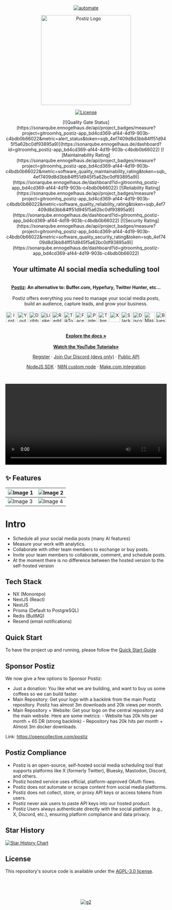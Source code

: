 <p align="center">
  <a href="https://github.com/growchief/growchief">
    <img alt="automate" src="https://github.com/user-attachments/assets/d760188d-8d56-4b05-a6c1-c57e67ef25cd" />
  </a>
</p>

<p align="center">
  <a href="https://postiz.com/" target="_blank">
  <picture>
    <source media="(prefers-color-scheme: dark)" srcset="https://github.com/user-attachments/assets/765e9d72-3ee7-4a56-9d59-a2c9befe2311">
    <img alt="Postiz Logo" src="https://github.com/user-attachments/assets/f0d30d70-dddb-4142-8876-e9aa6ed1cb99" width="280"/>
  </picture>
  </a>
</p>

<p align="center">
<a href="https://opensource.org/license/agpl-v3">
  <img src="https://img.shields.io/badge/License-AGPL%203.0-blue.svg" alt="License">
</a>
</p>

<p align="center">
[![Quality Gate Status](https://sonarqube.ennogelhaus.de/api/project_badges/measure?project=gitroomhq_postiz-app_bd4cd369-af44-4d19-903b-c4bdb0b66022&metric=alert_status&token=sqb_4ef7409d8d3bb84ff51d945f5a62bc0df93895a9)](https://sonarqube.ennogelhaus.de/dashboard?id=gitroomhq_postiz-app_bd4cd369-af44-4d19-903b-c4bdb0b66022) [![Maintainability Rating](https://sonarqube.ennogelhaus.de/api/project_badges/measure?project=gitroomhq_postiz-app_bd4cd369-af44-4d19-903b-c4bdb0b66022&metric=software_quality_maintainability_rating&token=sqb_4ef7409d8d3bb84ff51d945f5a62bc0df93895a9)](https://sonarqube.ennogelhaus.de/dashboard?id=gitroomhq_postiz-app_bd4cd369-af44-4d19-903b-c4bdb0b66022) [![Reliability Rating](https://sonarqube.ennogelhaus.de/api/project_badges/measure?project=gitroomhq_postiz-app_bd4cd369-af44-4d19-903b-c4bdb0b66022&metric=software_quality_reliability_rating&token=sqb_4ef7409d8d3bb84ff51d945f5a62bc0df93895a9)](https://sonarqube.ennogelhaus.de/dashboard?id=gitroomhq_postiz-app_bd4cd369-af44-4d19-903b-c4bdb0b66022) [![Security Rating](https://sonarqube.ennogelhaus.de/api/project_badges/measure?project=gitroomhq_postiz-app_bd4cd369-af44-4d19-903b-c4bdb0b66022&metric=software_quality_security_rating&token=sqb_4ef7409d8d3bb84ff51d945f5a62bc0df93895a9)](https://sonarqube.ennogelhaus.de/dashboard?id=gitroomhq_postiz-app_bd4cd369-af44-4d19-903b-c4bdb0b66022)
</p>

<div align="center">
  <strong>
  <h2>Your ultimate AI social media scheduling tool</h2><br />
  <a href="https://postiz.com">Postiz</a>: An alternative to: Buffer.com, Hypefury, Twitter Hunter, etc...<br /><br />
  </strong>
  Postiz offers everything you need to manage your social media posts,<br />build an audience, capture leads, and grow your business.
</div>

<div class="flex" align="center">
  <br />
  <img alt="Instagram" src="https://postiz.com/svgs/socials/Instagram.svg" width="32">
  <img alt="Youtube" src="https://postiz.com/svgs/socials/Youtube.svg" width="32">
  <img alt="Dribbble" src="https://postiz.com/svgs/socials/Dribbble.svg" width="32">
  <img alt="Linkedin" src="https://postiz.com/svgs/socials/Linkedin.svg" width="32">
  <img alt="Reddit" src="https://postiz.com/svgs/socials/Reddit.svg" width="32">
  <img alt="TikTok" src="https://postiz.com/svgs/socials/TikTok.svg" width="32">
  <img alt="Facebook" src="https://postiz.com/svgs/socials/Facebook.svg" width="32">
  <img alt="Pinterest" src="https://postiz.com/svgs/socials/Pinterest.svg" width="32">
  <img alt="Threads" src="https://postiz.com/svgs/socials/Threads.svg" width="32">
  <img alt="X" src="https://postiz.com/svgs/socials/X.svg" width="32">
  <img alt="Slack" src="https://postiz.com/svgs/socials/Slack.svg" width="32">
  <img alt="Discord" src="https://postiz.com/svgs/socials/Discord.svg" width="32">
  <img alt="Mastodon" src="https://postiz.com/svgs/socials/Mastodon.svg" width="32">
  <img alt="Bluesky" src="https://postiz.com/svgs/socials/Bluesky.svg" width="32">
</div>

<p align="center">
  <br />
  <a href="https://docs.postiz.com" rel="dofollow"><strong>Explore the docs »</strong></a>
  <br />

  <br />
  <a href="https://youtube.com/@postizofficial" rel="dofollow"><strong>Watch the YouTube Tutorials»</strong></a>
  <br />
</p>

<p align="center">
  <a href="https://platform.postiz.com">Register</a>
  ·
  <a href="https://discord.postiz.com">Join Our Discord (devs only)</a>
  ·
  <a href="https://docs.postiz.com/public-api">Public API</a><br />
</p>
<p align="center">
  <a href="https://www.npmjs.com/package/@postiz/node">NodeJS SDK</a>
  ·
  <a href="https://www.npmjs.com/package/n8n-nodes-postiz">N8N custom node</a>
  ·
  <a href="https://apps.make.com/postiz">Make.com integration</a>
</p>


<br />

<p align="center">
  <video src="https://github.com/user-attachments/assets/05436a01-19c8-4827-b57f-05a5e7637a67" width="100%" />
</p>

## ✨ Features

| ![Image 1](https://github.com/user-attachments/assets/a27ee220-beb7-4c7e-8c1b-2c44301f82ef) | ![Image 2](https://github.com/user-attachments/assets/eb5f5f15-ed90-47fc-811c-03ccba6fa8a2) |
| ------------------------------------------------------------------------------------------- | ------------------------------------------------------------------------------------------- |
| ![Image 3](https://github.com/user-attachments/assets/d51786ee-ddd8-4ef8-8138-5192e9cfe7c3) | ![Image 4](https://github.com/user-attachments/assets/91f83c89-22f6-43d6-b7aa-d2d3378289fb) |

# Intro

- Schedule all your social media posts (many AI features)
- Measure your work with analytics.
- Collaborate with other team members to exchange or buy posts.
- Invite your team members to collaborate, comment, and schedule posts.
- At the moment there is no difference between the hosted version to the self-hosted version

## Tech Stack

- NX (Monorepo)
- NextJS (React)
- NestJS
- Prisma (Default to PostgreSQL)
- Redis (BullMQ)
- Resend (email notifications)

## Quick Start

To have the project up and running, please follow the [Quick Start Guide](https://docs.postiz.com/quickstart)

## Sponsor Postiz

We now give a few options to Sponsor Postiz:
- Just a donation: You like what we are building, and want to buy us some coffees so we can build faster.
- Main Repository: Get your logo with a backlink from the main Postiz repository. Postiz has almost 3m downloads and 20k views per month.
- Main Repository + Website: Get your logo on the central repository and the main website. Here are some metrics: - Website has 20k hits per month + 65 DR (strong backlink) - Repository has 20k hits per month + Almost 3m docker downloads.

Link: https://opencollective.com/postiz

## Postiz Compliance

- Postiz is an open-source, self-hosted social media scheduling tool that supports platforms like X (formerly Twitter), Bluesky, Mastodon, Discord, and others.
- Postiz hosted service uses official, platform-approved OAuth flows.
- Postiz does not automate or scrape content from social media platforms.
- Postiz does not collect, store, or proxy API keys or access tokens from users.
- Postiz never ask users to paste API keys into our hosted product.
- Postiz Users always authenticate directly with the social platform (e.g., X, Discord, etc.), ensuring platform compliance and data privacy.

## Star History

[![Star History Chart](https://api.star-history.com/svg?repos=gitroomhq/postiz-app&type=Date)](https://www.star-history.com/#gitroomhq/postiz-app&Date)

## License

This repository's source code is available under the [AGPL-3.0 license](LICENSE).

<br /><br /><br />

<p align="center">
  <a href="https://www.g2.com/products/postiz/take_survey" target="blank"><img alt="g2" src="https://github.com/user-attachments/assets/892cb74c-0b49-4589-b2f5-fbdbf7a98f66" /></a>
</p>
